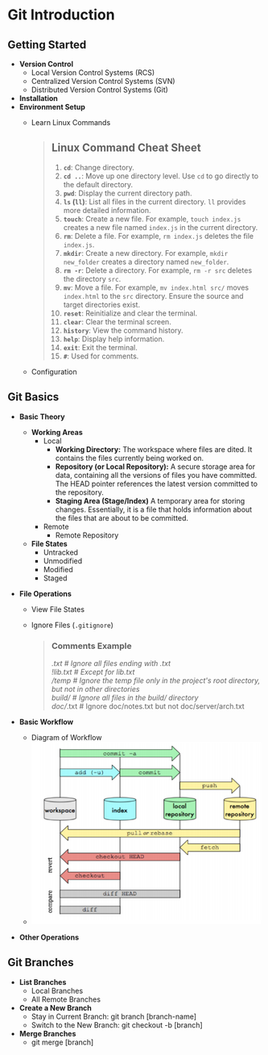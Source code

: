 # Git Introduction

## Getting Started
- **Version Control**
  - Local Version Control Systems (RCS)
  - Centralized Version Control Systems (SVN)
  - Distributed Version Control Systems (Git)
- **Installation**
- **Environment Setup**
  - Learn Linux Commands
    > ## Linux Command Cheat Sheet
    > 1. **`cd`**: Change directory.
    > 2. **`cd ..`**: Move up one directory level. Use `cd` to go directly to the default directory.
    > 3. **`pwd`**: Display the current directory path.
    > 4. **`ls` (`ll`)**: List all files in the current directory. `ll` provides more detailed information.
    > 5. **`touch`**: Create a new file. For example, `touch index.js` creates a new file named `index.js` in the current directory.
    > 6. **`rm`**: Delete a file. For example, `rm index.js` deletes the file `index.js`.
    > 7. **`mkdir`**: Create a new directory. For example, `mkdir new_folder` creates a directory named `new_folder`.
    > 8. **`rm -r`**: Delete a directory. For example, `rm -r src` deletes the directory `src`.
    > 9. **`mv`**: Move a file. For example, `mv index.html src/` moves `index.html` to the `src` directory. Ensure the source and target directories exist.
    > 10. **`reset`**: Reinitialize and clear the terminal.
    > 11. **`clear`**: Clear the terminal screen.
    > 12. **`history`**: View the command history.
    > 13. **`help`**: Display help information.
    > 14. **`exit`**: Exit the terminal.
    > 15. **`#`**: Used for comments.

  - Configuration

## Git Basics
- **Basic Theory**
  - **Working Areas**
    - Local
      - **Working Directory:** The workspace where files are dited. It contains the files currently being worked on.
      - **Repository (or Local Repository):** A secure storage area for data, containing all the versions of files you have committed. The HEAD pointer references the latest version committed to the repository.
      - **Staging Area (Stage/Index)** A temporary area for storing changes. Essentially, it is a file that holds information about the files that are about to be committed.
    - Remote
      - Remote Repository
  - **File States**
    - Untracked
    - Unmodified
    - Modified
    - Staged
- **File Operations**
  - View File States
  - Ignore Files (`.gitignore`)
  
    > ### Comments Example
    > *.txt # Ignore all files ending with .txt  
    > !lib.txt # Except for lib.txt   
    > /temp # Ignore the temp file only in the project's root directory, but not in other directories   
    > build/ # Ignore all files in the build/ directory   
    > doc/*.txt # Ignore doc/notes.txt but not doc/server/arch.txt

- **Basic Workflow**
  - Diagram of Workflow
  - ![Git Basic Workflow](fig/git_basic_workflow.png)
- **Other Operations**

## Git Branches
- **List Branches**
  - Local Branches
  - All Remote Branches
- **Create a New Branch**
  - Stay in Current Branch: git branch [branch-name]
  - Switch to the New Branch: git checkout -b [branch]
- **Merge Branches**
  - git merge [branch]
